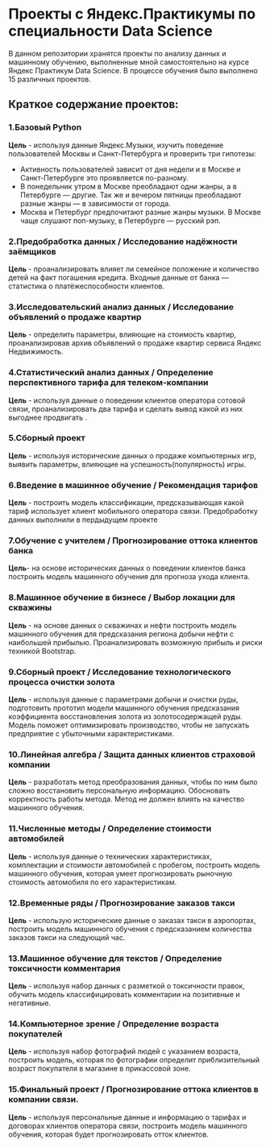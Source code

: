 # Проекты с Яндекс.Практикумы по специальности Data Science
В данном репозитории хранятся проекты по анализу данных и машинному обучению, выполненные мной самостоятельно на курсе Яндекс Практикум Data Science.
В процессе обучения было выполнено 15 различных проектов. 
## Краткое содержание проектов:
### 1.Базовый Python
**Цель** - используя данные Яндекс.Музыки, изучить поведение пользователей Москвы и Санкт-Петербурга и проверить три гипотезы:
- Активность пользователей зависит от дня недели и в Москве и Санкт-Петербурге это проявляется по-разному.
- В понедельник утром в Москве преобладают одни жанры, а в Петербурге — другие. Так же и вечером пятницы преобладают разные жанры — в зависимости от города.
- Москва и Петербург предпочитают разные жанры музыки. В Москве чаще слушают поп-музыку, в Петербурге — русский рэп.

### 2.Предобработка данных / Исследование надёжности заёмщиков
**Цель** - проанализировать влияет ли семейное положение и количество детей на факт погашения кредита. Входные данные от банка — статистика о платёжеспособности клиентов.

### 3.Исследовательский анализ данных / Исследование объявлений о продаже квартир
**Цель** - определить параметры, влияющие на стоимость квартир, проанализировав архив объявлений о продаже квартир сервиса Яндекс Недвижимость.

### 4.Статистический анализ данных / Определение перспективного тарифа для телеком-компании
**Цель** - используя данные о поведении клиентов оператора сотовой связи, проанализировать два тарифа и сделать вывод какой из них выгоднее продвигать .

### 5.Сборный проект
**Цель** - используя исторические данных о продаже компьютерных игр, выявить параметры, влияющие на успешность(популярность) игры.

### 6.Введение в машинное обучение / Рекомендация тарифов
**Цель** - построить модель классификации, предсказывающая какой тариф использует клиент мобильного оператора связи. Предобработку данных выполнили в пердыдущем проекте

### 7.Обучение с учителем / Прогнозирование оттока клиентов банка
**Цель**-  на основе исторических данных  о поведении клиентов банка построить модель машинного обучения для прогноза ухода клиента. 

### 8.Машинное обучение в бизнесе / Выбор локации для скважины
**Цель** - на основе данных о скважинах и нефти построить модель машинного обучения для предсказания региона добычи нефти с наибольшей прибылью. Проанализировать возможную прибыль и риски техникой Bootstrap.

### 9.Сборный проект / Исследование технологического процесса очистки золота
**Цель** - используя данные с параметрами добычи и очистки руды, подготовить прототип модели машинного обучения предсказания коэффициента восстановления золота из золотосодержащей руды. Модель поможет оптимизировать производство, чтобы не запускать предприятие с убыточными характеристиками.

### 10.Линейная алгебра / Защита данных клиентов страховой компании
**Цель** - разработать метод преобразования данных, чтобы по ним было сложно восстановить персональную информацию. Обосновать корректность работы метода. Метод не должен влиять на качество машинного обучения. 

### 11.Численные методы / Определение стоимости автомобилей
**Цель** - используя данные о технических характеристиках, комплектации и стоимости автомобилей с пробегом, построить модель машинного обучения, которая умеет прогнозировать рыночную стоимость автомобиля по его характеристикам.

### 12.Временные ряды / Прогнозирование заказов такси
**Цель** - использую исторические данные о заказах такси в аэропортах, построить модель машинного обучения с предсказанием количества заказов такси на следующий час. 

### 13.Машинное обучение для текстов / Определение токсичности комментария
**Цель** - используя набор данных с разметкой о токсичности правок, обучить модель классифицировать комментарии на позитивные и негативные. 

### 14.Компьютерное зрение / Определение возраста покупателей
**Цель** - используя набор фотографий людей с указанием возраста, построить модель, которая по фотографии определит приблизительный возраст покупателя в магазине в прикассовой зоне. 

### 15.Финальный проект / Прогнозирование оттока клиентов в компании связи.
**Цель** - используя персональные данные и информацию о тарифах и договорах клиентов оператора связи, построить модель машинного обучения, которая будет прогнозировать отток клиентов. 

